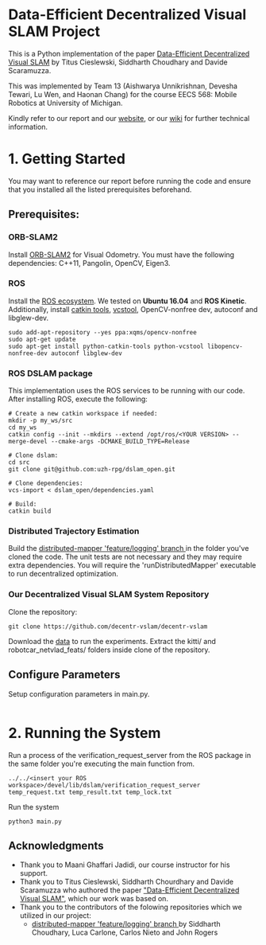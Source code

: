 # Data-Efficient Decentralized Visual SLAM Project

This is a Python implementation of the paper [Data-Efficient Decentralized Visual SLAM](https://arxiv.org/pdf/1710.05772.pdf) by Titus Cieslewski, Siddharth Choudhary and Davide Scaramuzza.

This was implemented by Team 13 (Aishwarya Unnikrishnan, Devesha Tewari, Lu Wen, and Haonan Chang) for the course EECS 568: Mobile Robotics at University of Michigan. 

Kindly refer to our report and our [website](https://decentr-vslam.github.io/Team13_Decentralized-Visual-SLAM/), or our [wiki](https://github.com/decentr-vslam/decentr-vslam/wiki) for further technical information.

# 1. Getting Started

You may want to reference our report before running the code and ensure that you installed all the listed prerequisites beforehand.

## Prerequisites:


### ORB-SLAM2
Install [ORB-SLAM2](https://github.com/raulmur/ORB_SLAM2) for Visual Odometry. You must have the following dependencies: C++11, Pangolin, OpenCV, Eigen3.

### ROS

Install the [ROS ecosystem](http://wiki.ros.org/ROS/Installation). 
We tested on **Ubuntu 16.04** and **ROS Kinetic**.
Additionally, install [catkin tools](http://catkin-tools.readthedocs.org/en/latest/installing.html), [vcstool](https://github.com/dirk-thomas/vcstool), OpenCV-nonfree dev, autoconf and libglew-dev.

```
sudo add-apt-repository --yes ppa:xqms/opencv-nonfree
sudo apt-get update
sudo apt-get install python-catkin-tools python-vcstool libopencv-nonfree-dev autoconf libglew-dev
```
### ROS DSLAM package
This implementation uses the ROS services to be running with our code. After installing ROS, execute the following: 

```
# Create a new catkin workspace if needed:
mkdir -p my_ws/src
cd my_ws
catkin config --init --mkdirs --extend /opt/ros/<YOUR VERSION> --merge-devel --cmake-args -DCMAKE_BUILD_TYPE=Release

# Clone dslam:
cd src
git clone git@github.com:uzh-rpg/dslam_open.git

# Clone dependencies:
vcs-import < dslam_open/dependencies.yaml

# Build:
catkin build
```

### Distributed Trajectory Estimation

Build the [distributed-mapper 'feature/logging' branch ](https://github.com/CogRob/distributed-mapper/tree/feature/logging) in the folder you've cloned the code. The unit tests are not necessary and they may require extra dependencies. You will require the 'runDistributedMapper' executable to run decentralized optimization.


### Our Decentralized Visual SLAM System Repository

Clone the repository:

```
git clone https://github.com/decentr-vslam/decentr-vslam
``` 
Download the [data](https://drive.google.com/drive/folders/13FMYv0bRFj3eGPpzbnmsDGsUBE_OyeG9) to run the experiments. Extract the kitti/ and robotcar_netvlad_feats/ folders inside clone of the repository.

## Configure Parameters

Setup configuration parameters in main.py.
```
```

# 2. Running the System 

Run a process of the verification_request_server from the ROS package in the same folder you're executing the main function from.
```
../../<insert your ROS workspace>/devel/lib/dslam/verification_request_server temp_request.txt temp_result.txt temp_lock.txt
```

Run the system
```
python3 main.py
```

## Acknowledgments
* Thank you to Maani Ghaffari Jadidi, our course instructor for his support.
* Thank you to Titus Cieslewski, Siddharth Chourdhary and Davide Scaramuzza who authored the paper ["Data-Efficient Decentralized Visual SLAM"](https://arxiv.org/pdf/1710.05772.pdf), which our work was based on. 
* Thank you to the contributors of the folowing repositories which we utilized in our project:
    * [distributed-mapper 'feature/logging' branch ](https://github.com/CogRob/distributed-mapper/tree/feature/logging) by Siddharth Choudhary, Luca Carlone, Carlos Nieto and John Rogers
